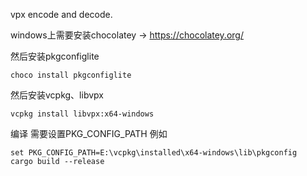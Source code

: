 vpx encode and decode.

windows上需要安装chocolatey -> https://chocolatey.org/

然后安装pkgconfiglite

`choco install pkgconfiglite`

然后安装vcpkg、libvpx

`vcpkg install libvpx:x64-windows`

编译
需要设置PKG_CONFIG_PATH
例如
```shell
set PKG_CONFIG_PATH=E:\vcpkg\installed\x64-windows\lib\pkgconfig
cargo build --release
```
